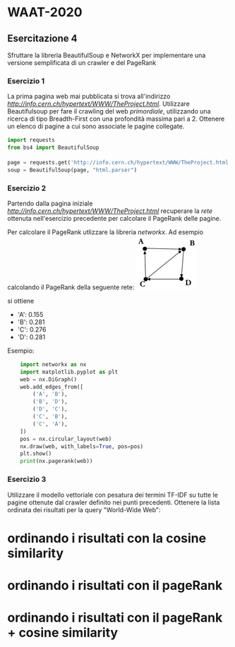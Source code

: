 # WAAT-2020


## Esercitazione 4

Sfruttare la libreria BeautifulSoup e NetworkX per implementare una versione semplificata di un crawler e del PageRank


### Esercizio 1

La prima pagina web mai pubblicata si trova all'indirizzo *http://info.cern.ch/hypertext/WWW/TheProject.html*.
Utilizzare Beautifulsoup per fare il crawling del web _primordiale_, utilizzando una ricerca di tipo Breadth-First con una profondità
massima pari a 2. Ottenere un elenco di pagine a cui sono associate le pagine collegate.

```python
import requests
from bs4 import BeautifulSoup

page = requests.get('http://info.cern.ch/hypertext/WWW/TheProject.html').text
soup = BeautifulSoup(page, "html.parser")

```

### Esercizio 2

Partendo dalla pagina iniziale *http://info.cern.ch/hypertext/WWW/TheProject.html* recuperare la _rete_ ottenuta nell'esercizio precedente per calcolare il PageRank delle pagine. 

Per calcolare il PageRank utlizzare la libreria *networkx*. Ad esempio calcolando il PageRank della seguente rete:
![alt text](imgs/web-graph2.gif "Esempio page rank")

si ottiene
- 'A': 0.155
- 'B': 0.281
- 'C': 0.276
- 'D': 0.281

Esempio:
```python
    import networkx as nx
    import matplotlib.pyplot as plt
    web = nx.DiGraph()
    web.add_edges_from([
        ('A', 'B'),
        ('B', 'D'),
        ('D', 'C'),
        ('C', 'B'),
        ('C', 'A'),
    ])
    pos = nx.circular_layout(web)
    nx.draw(web, with_labels=True, pos=pos)
    plt.show()
    print(nx.pagerank(web))
```

### Esercizio 3

Utilizzare il modello vettoriale con pesatura dei termini TF-IDF su tutte le pagine ottenute dal crawler definito nei punti precedenti.
Ottenere la lista ordinata dei risultati per la query "World-Wide Web":

# ordinando i risultati con la cosine similarity
# ordinando i risultati con il pageRank
# ordinando i risultati con il pageRank + cosine similarity
